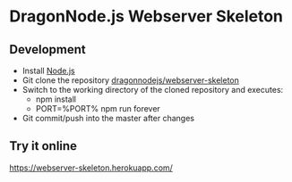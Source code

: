 # DragonNode.js Webserver Skeleton

## Development
- Install [Node.js](http://nodejs.org/)
- Git clone the repository [dragonnodejs/webserver-skeleton](https://github.com/dragonnodejs/webserver-skeleton.git)
- Switch to the working directory of the cloned repository and executes:
  - npm install
  - PORT=%PORT% npm run forever
- Git commit/push into the master after changes

## Try it online
https://webserver-skeleton.herokuapp.com/
